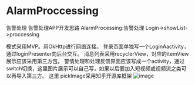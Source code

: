 # AlarmProccessing
告警处理
告警处理APP开发思路
AlarmProcessing:告警处理
Login->showList->proccessing

模式采用MVP。用OkHttp进行网络连接。
登录页面单独写一个LoginAactivity，通过loginPresenter向后台交互。
消息列表采用recyclerView，对应的itemView展示应该采用第三方包。
警情处理和处理反馈界面应该写成一个activity，通过switch切换，这里图片展示可以自己写，如果以后要加入短视频或视频流之类可以再导入第三方。
这里 pickImage采用知乎开源库框架
![image](https://github.com/wangchenhao006/AlarmProccessing/master/AlarmProccessing/Resource/AlarmProccessing.gif)
